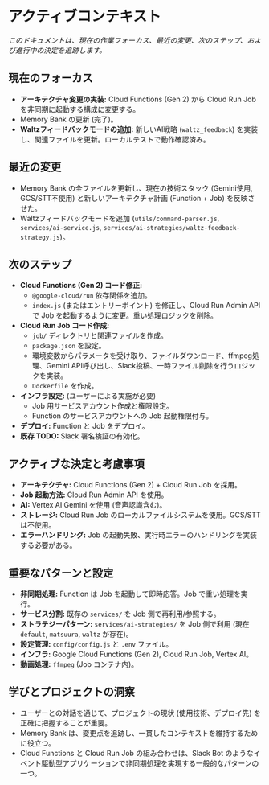 # アクティブコンテキスト

*このドキュメントは、現在の作業フォーカス、最近の変更、次のステップ、および進行中の決定を追跡します。*

## 現在のフォーカス

*   **アーキテクチャ変更の実装:** Cloud Functions (Gen 2) から Cloud Run Job を非同期に起動する構成に変更する。
*   Memory Bank の更新 (完了)。
*   **Waltzフィードバックモードの追加:** 新しいAI戦略 (`waltz_feedback`) を実装し、関連ファイルを更新。ローカルテストで動作確認済み。

## 最近の変更

*   Memory Bank の全ファイルを更新し、現在の技術スタック (Gemini使用, GCS/STT不使用) と新しいアーキテクチャ計画 (Function + Job) を反映させた。
*   Waltzフィードバックモードを追加 (`utils/command-parser.js`, `services/ai-service.js`, `services/ai-strategies/waltz-feedback-strategy.js`)。

## 次のステップ

*   **Cloud Functions (Gen 2) コード修正:**
    *   `@google-cloud/run` 依存関係を追加。
    *   `index.js` (またはエントリーポイント) を修正し、Cloud Run Admin API で Job を起動するように変更。重い処理ロジックを削除。
*   **Cloud Run Job コード作成:**
    *   `job/` ディレクトリと関連ファイルを作成。
    *   `package.json` を設定。
    *   環境変数からパラメータを受け取り、ファイルダウンロード、ffmpeg処理、Gemini API呼び出し、Slack投稿、一時ファイル削除を行うロジックを実装。
    *   `Dockerfile` を作成。
*   **インフラ設定:** (ユーザーによる実施が必要)
    *   Job 用サービスアカウント作成と権限設定。
    *   Function のサービスアカウントへの Job 起動権限付与。
*   **デプロイ:** Function と Job をデプロイ。
*   **既存 TODO:** Slack 署名検証の有効化。

## アクティブな決定と考慮事項

*   **アーキテクチャ:** Cloud Functions (Gen 2) + Cloud Run Job を採用。
*   **Job 起動方法:** Cloud Run Admin API を使用。
*   **AI:** Vertex AI Gemini を使用 (音声認識含む)。
*   **ストレージ:** Cloud Run Job のローカルファイルシステムを使用。GCS/STT は不使用。
*   **エラーハンドリング:** Job の起動失敗、実行時エラーのハンドリングを実装する必要がある。

## 重要なパターンと設定

*   **非同期処理:** Function は Job を起動して即時応答。Job で重い処理を実行。
*   **サービス分割:** 既存の `services/` を Job 側で再利用/参照する。
*   **ストラテジーパターン:** `services/ai-strategies/` を Job 側で利用 (現在 `default`, `matsuura`, `waltz` が存在)。
*   **設定管理:** `config/config.js` と `.env` ファイル。
*   **インフラ:** Google Cloud Functions (Gen 2), Cloud Run Job, Vertex AI。
*   **動画処理:** `ffmpeg` (Job コンテナ内)。

## 学びとプロジェクトの洞察

*   ユーザーとの対話を通じて、プロジェクトの現状 (使用技術、デプロイ先) を正確に把握することが重要。
*   Memory Bank は、変更点を追跡し、一貫したコンテキストを維持するために役立つ。
*   Cloud Functions と Cloud Run Job の組み合わせは、Slack Bot のようなイベント駆動型アプリケーションで非同期処理を実現する一般的なパターンの一つ。
